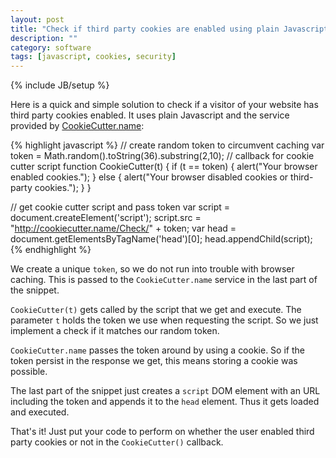 ```yaml
---
layout: post
title: "Check if third party cookies are enabled using plain Javascript and CookieCutter.name"
description: ""
category: software
tags: [javascript, cookies, security]
---
```

{% include JB/setup %}

Here is a quick and simple solution to check if a visitor of your
website has third party cookies enabled. It uses plain Javascript and
the service provided by [CookieCutter.name][cclink]:

[cclink]: http://cookiecutter.name/
{% highlight javascript %}
// create random token to circumvent caching
var token = Math.random().toString(36).substring(2,10);
// callback for cookie cutter script
function CookieCutter(t) {
  if (t == token) {
    alert("Your browser enabled cookies.");
  } else {
    alert("Your browser disabled cookies or third-party cookies.");
  }
}

// get cookie cutter script and pass token
var script = document.createElement('script');
script.src = "http://cookiecutter.name/Check/" + token;
var head = document.getElementsByTagName('head')[0];
head.appendChild(script);
{% endhighlight %}

We create a unique `token`, so we do not run into trouble with browser
caching. This is passed to the `CookieCutter.name` service in the last
part of the snippet.

`CookieCutter(t)` gets called by the script that we get and execute. The
parameter `t` holds the token we use when requesting the script. So we
just implement a check if it matches our random token.

`CookieCutter.name` passes the token around by using a cookie. So if the
token persist in the response we get, this means storing a cookie was
possible.

The last part of the snippet just creates a `script` DOM element with an
URL including the token and appends it to the `head` element. Thus it
gets loaded and executed.

That's it! Just put your code to perform on whether the user enabled
third party cookies or not in the `CookieCutter()` callback.
